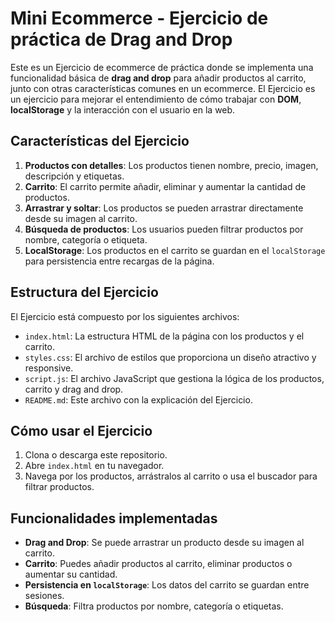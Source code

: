 # Mini Ecommerce - Ejercicio de práctica de Drag and Drop

Este es un Ejercicio de ecommerce de práctica donde se implementa una funcionalidad básica de **drag and drop** para añadir productos al carrito, junto con otras características comunes en un ecommerce. El Ejercicio es un ejercicio para mejorar el entendimiento de cómo trabajar con **DOM**, **localStorage** y la interacción con el usuario en la web.

## Características del Ejercicio

1. **Productos con detalles**: Los productos tienen nombre, precio, imagen, descripción y etiquetas.
2. **Carrito**: El carrito permite añadir, eliminar y aumentar la cantidad de productos.
3. **Arrastrar y soltar**: Los productos se pueden arrastrar directamente desde su imagen al carrito.
4. **Búsqueda de productos**: Los usuarios pueden filtrar productos por nombre, categoría o etiqueta.
5. **LocalStorage**: Los productos en el carrito se guardan en el `localStorage` para persistencia entre recargas de la página.

## Estructura del Ejercicio

El Ejercicio está compuesto por los siguientes archivos:

- `index.html`: La estructura HTML de la página con los productos y el carrito.
- `styles.css`: El archivo de estilos que proporciona un diseño atractivo y responsive.
- `script.js`: El archivo JavaScript que gestiona la lógica de los productos, carrito y drag and drop.
- `README.md`: Este archivo con la explicación del Ejercicio.

## Cómo usar el Ejercicio

1. Clona o descarga este repositorio.
2. Abre `index.html` en tu navegador.
3. Navega por los productos, arrástralos al carrito o usa el buscador para filtrar productos.

## Funcionalidades implementadas

- **Drag and Drop**: Se puede arrastrar un producto desde su imagen al carrito.
- **Carrito**: Puedes añadir productos al carrito, eliminar productos o aumentar su cantidad.
- **Persistencia en `localStorage`**: Los datos del carrito se guardan entre sesiones.
- **Búsqueda**: Filtra productos por nombre, categoría o etiquetas.
